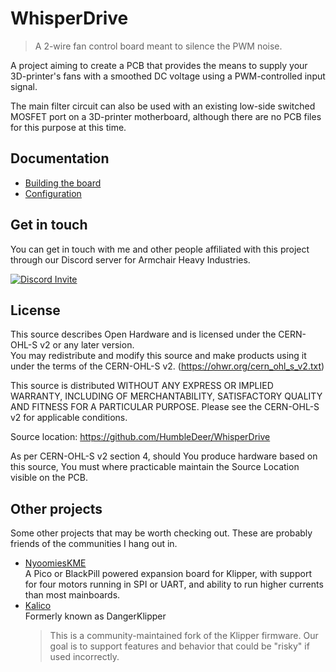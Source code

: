 # WhisperDrive

> A 2-wire fan control board meant to silence the PWM noise.

A project aiming to create a PCB that provides the means to supply your 3D-printer's fans with a smoothed DC voltage using a PWM-controlled input signal.

The main filter circuit can also be used with an existing low-side switched MOSFET port on a 3D-printer motherboard, although there are no PCB files for this purpose at this time.

## Documentation

- [Building the board](docs/build.md)
- [Configuration](docs/config.md)

## Get in touch

You can get in touch with me and other people affiliated with this project through our Discord server for Armchair Heavy Industries.

[![Discord Invite](https://discordapp.com/api/guilds/1029426383614648421/widget.png?style=banner2)](https://discord.com/invite/armchairengineeringsux)

## License

This source describes Open Hardware and is licensed under the CERN-OHL-S v2 or any later version.  
You may redistribute and modify this source and make products using it under the terms of the CERN-OHL-S v2. (<https://ohwr.org/cern_ohl_s_v2.txt>)

This source is distributed WITHOUT ANY EXPRESS OR IMPLIED WARRANTY, INCLUDING OF MERCHANTABILITY, SATISFACTORY QUALITY AND FITNESS FOR A PARTICULAR PURPOSE. Please see the CERN-OHL-S v2 for applicable conditions.

Source location: <https://github.com/HumbleDeer/WhisperDrive>

As per CERN-OHL-S v2 section 4, should You produce hardware based on this source, You must where practicable maintain the Source Location visible on the PCB.

## Other projects

Some other projects that may be worth checking out. These are probably friends of the communities I hang out in.

- [NyoomiesKME](https://github.com/comradef191/NyoomiesKME)  
  A Pico or BlackPill powered expansion board for Klipper, with support for four motors running in SPI or UART, and ability to run higher currents than most mainboards.
- [Kalico](https://github.com/KalicoCrew/kalico)  
  Formerly known as DangerKlipper
  > This is a community-maintained fork of the Klipper firmware. Our goal is to support features and behavior that could be "risky" if used incorrectly.

